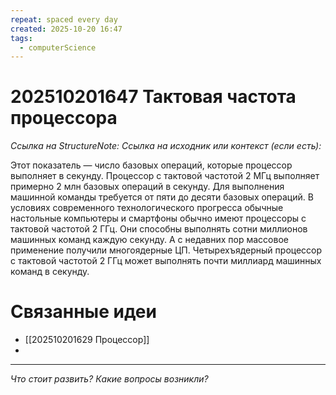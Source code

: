 ```yaml
---
repeat: spaced every day
created: 2025-10-20 16:47
tags:
  - computerScience
---
```

# 202510201647 Тактовая частота процессора

*Ссылка на StructureNote:*
*Ссылка на исходник или контекст (если есть):*

Этот показатель — число базовых операций, которые процессор выполняет в секунду. Процессор с тактовой частотой 2 МГц выполняет примерно 2 млн базовых операций в секунду. Для выполнения машинной команды требуется от пяти до десяти базовых операций. В условиях современного технологического прогресса обычные настольные компьютеры и смартфоны обычно имеют процессоры с тактовой частотой 2 ГГц. Они способны выполнять сотни миллионов машинных команд каждую секунду. А с недавних пор массовое применение получили многоядерные ЦП. Четырехъядерный процессор с тактовой частотой 2 ГГц может выполнять почти миллиард машинных команд в секунду.

# Связанные идеи

- [[202510201629 Процессор]]
- 

---

*Что стоит развить? Какие вопросы возникли?*

